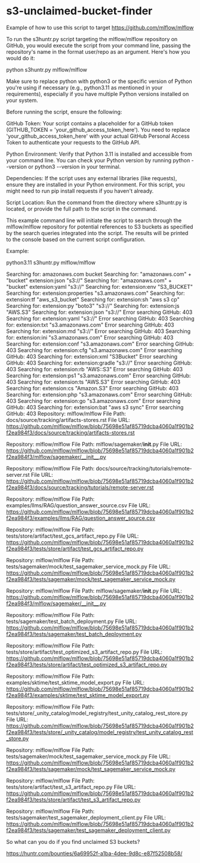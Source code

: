# s3-unclaimed-bucket-finder

Example of how to use this script to target https://github.com/mlflow/mlflow

To run the s3huntr.py script targeting the mlflow/mlflow repository on GitHub, you would execute the script from your command line, passing the repository's name in the format user/repo as an argument. Here's how you would do it:


python s3huntr.py mlflow/mlflow

Make sure to replace python with python3 or the specific version of Python you're using if necessary (e.g., python3.11 as mentioned in your requirements), especially if you have multiple Python versions installed on your system.

Before running the script, ensure the following:

GitHub Token: Your script contains a placeholder for a GitHub token (GITHUB_TOKEN = 'your_github_access_token_here'). You need to replace 'your_github_access_token_here' with your actual GitHub Personal Access Token to authenticate your requests to the GitHub API.

Python Environment: Verify that Python 3.11 is installed and accessible from your command line. You can check your Python version by running python --version or python3 --version in your terminal.

Dependencies: If the script uses any external libraries (like requests), ensure they are installed in your Python environment. For this script, you might need to run pip install requests if you haven't already.

Script Location: Run the command from the directory where s3huntr.py is located, or provide the full path to the script in the command.

This example command line will initiate the script to search through the mlflow/mlflow repository for potential references to S3 buckets as specified by the search queries integrated into the script. The results will be printed to the console based on the current script configuration.

Example:

python3.11 s3huntr.py mlflow/mlflow

Searching for: amazonaws.com bucket
Searching for: "amazonaws.com" + "bucket" extension:json "s3://"
Searching for: "amazonaws.com" + "bucket" extension:yaml "s3://"
Searching for: extension:env "S3_BUCKET"
Searching for: extension:properties "s3.amazonaws.com"
Searching for: extension:tf "aws_s3_bucket"
Searching for: extension:sh "aws s3 cp"
Searching for: extension:py "boto3" "s3://"
Searching for: extension:js "AWS.S3"
Searching for: extension:json "s3://"
Error searching GitHub: 403
Searching for: extension:yaml "s3://"
Error searching GitHub: 403
Searching for: extension:txt "s3.amazonaws.com"
Error searching GitHub: 403
Searching for: extension:md "s3://"
Error searching GitHub: 403
Searching for: extension:ini "s3.amazonaws.com"
Error searching GitHub: 403
Searching for: extension:conf "s3.amazonaws.com"
Error searching GitHub: 403
Searching for: extension:cfg "s3.amazonaws.com"
Error searching GitHub: 403
Searching for: extension:xml "S3Bucket"
Error searching GitHub: 403
Searching for: extension:gradle "s3://"
Error searching GitHub: 403
Searching for: extension:rb "AWS::S3"
Error searching GitHub: 403
Searching for: extension:ps1 "s3.amazonaws.com"
Error searching GitHub: 403
Searching for: extension:ts "AWS.S3"
Error searching GitHub: 403
Searching for: extension:cs "Amazon.S3"
Error searching GitHub: 403
Searching for: extension:php "s3.amazonaws.com"
Error searching GitHub: 403
Searching for: extension:go "s3.amazonaws.com"
Error searching GitHub: 403
Searching for: extension:bat "aws s3 sync"
Error searching GitHub: 403
Repository: mlflow/mlflow
File Path: docs/source/tracking/artifacts-stores.rst
File URL: https://github.com/mlflow/mlflow/blob/75698e51af85719dcba4060a1f901b2f2ea984f3/docs/source/tracking/artifacts-stores.rst

Repository: mlflow/mlflow
File Path: mlflow/sagemaker/__init__.py
File URL: https://github.com/mlflow/mlflow/blob/75698e51af85719dcba4060a1f901b2f2ea984f3/mlflow/sagemaker/__init__.py

Repository: mlflow/mlflow
File Path: docs/source/tracking/tutorials/remote-server.rst
File URL: https://github.com/mlflow/mlflow/blob/75698e51af85719dcba4060a1f901b2f2ea984f3/docs/source/tracking/tutorials/remote-server.rst

Repository: mlflow/mlflow
File Path: examples/llms/RAG/question_answer_source.csv
File URL: https://github.com/mlflow/mlflow/blob/75698e51af85719dcba4060a1f901b2f2ea984f3/examples/llms/RAG/question_answer_source.csv

Repository: mlflow/mlflow
File Path: tests/store/artifact/test_gcs_artifact_repo.py
File URL: https://github.com/mlflow/mlflow/blob/75698e51af85719dcba4060a1f901b2f2ea984f3/tests/store/artifact/test_gcs_artifact_repo.py

Repository: mlflow/mlflow
File Path: tests/sagemaker/mock/test_sagemaker_service_mock.py
File URL: https://github.com/mlflow/mlflow/blob/75698e51af85719dcba4060a1f901b2f2ea984f3/tests/sagemaker/mock/test_sagemaker_service_mock.py

Repository: mlflow/mlflow
File Path: mlflow/sagemaker/__init__.py
File URL: https://github.com/mlflow/mlflow/blob/75698e51af85719dcba4060a1f901b2f2ea984f3/mlflow/sagemaker/__init__.py

Repository: mlflow/mlflow
File Path: tests/sagemaker/test_batch_deployment.py
File URL: https://github.com/mlflow/mlflow/blob/75698e51af85719dcba4060a1f901b2f2ea984f3/tests/sagemaker/test_batch_deployment.py

Repository: mlflow/mlflow
File Path: tests/store/artifact/test_optimized_s3_artifact_repo.py
File URL: https://github.com/mlflow/mlflow/blob/75698e51af85719dcba4060a1f901b2f2ea984f3/tests/store/artifact/test_optimized_s3_artifact_repo.py

Repository: mlflow/mlflow
File Path: examples/sktime/test_sktime_model_export.py
File URL: https://github.com/mlflow/mlflow/blob/75698e51af85719dcba4060a1f901b2f2ea984f3/examples/sktime/test_sktime_model_export.py

Repository: mlflow/mlflow
File Path: tests/store/_unity_catalog/model_registry/test_unity_catalog_rest_store.py
File URL: https://github.com/mlflow/mlflow/blob/75698e51af85719dcba4060a1f901b2f2ea984f3/tests/store/_unity_catalog/model_registry/test_unity_catalog_rest_store.py

Repository: mlflow/mlflow
File Path: tests/sagemaker/mock/test_sagemaker_service_mock.py
File URL: https://github.com/mlflow/mlflow/blob/75698e51af85719dcba4060a1f901b2f2ea984f3/tests/sagemaker/mock/test_sagemaker_service_mock.py

Repository: mlflow/mlflow
File Path: tests/store/artifact/test_s3_artifact_repo.py
File URL: https://github.com/mlflow/mlflow/blob/75698e51af85719dcba4060a1f901b2f2ea984f3/tests/store/artifact/test_s3_artifact_repo.py

Repository: mlflow/mlflow
File Path: tests/sagemaker/test_sagemaker_deployment_client.py
File URL: https://github.com/mlflow/mlflow/blob/75698e51af85719dcba4060a1f901b2f2ea984f3/tests/sagemaker/test_sagemaker_deployment_client.py

So what can you do if you find unclaimed S3 buckets?

https://huntr.com/bounties/6a69952f-a1ba-4dee-9d8c-e87f52508b58/
